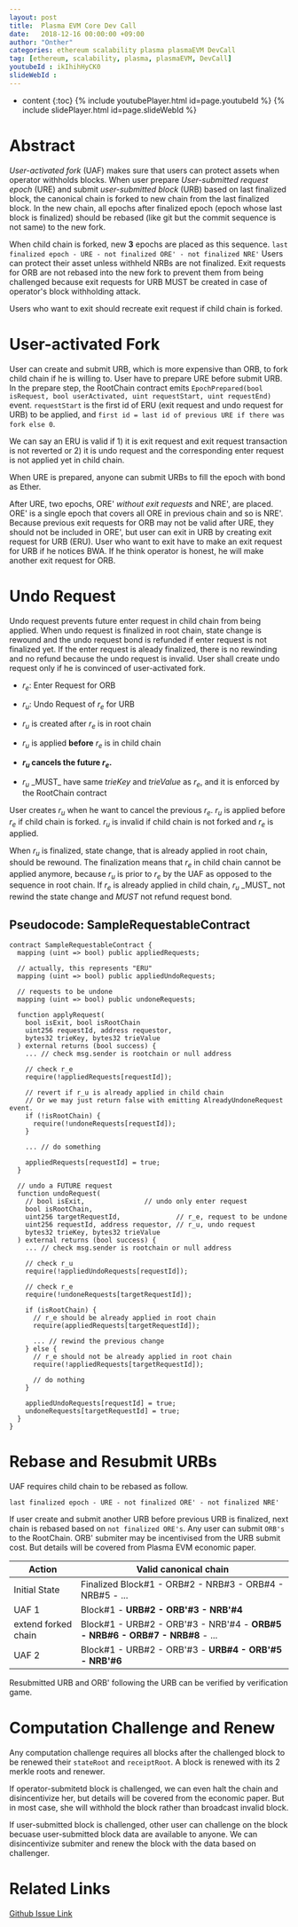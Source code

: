 ```yaml
---
layout: post
title:  Plasma EVM Core Dev Call
date:   2018-12-16 00:00:00 +09:00
author: "Onther"
categories: ethereum scalability plasma plasmaEVM DevCall
tag: [ethereum, scalability, plasma, plasmaEVM, DevCall]
youtubeId : ikIhihHyCK0
slideWebId :
---
```

* content
{:toc}
{% include youtubePlayer.html id=page.youtubeId %}
{% include slidePlayer.html id=page.slideWebId %}

# Abstract

_User-activated fork_ (UAF) makes sure that users can protect assets when operator withholds blocks. When user prepare _User-submitted request epoch_ (URE) and submit _user-submitted block_ (URB) based on last finalized block, the canonical chain is forked to new chain from the last finalized block. In the new chain, all epochs after finalized epoch (epoch whose last block is finalized) should be rebased (like git but the commit sequence is not same) to the new fork.

When child chain is forked, new **3** epochs are placed as this sequence.
`last finalized epoch - URE - not finalized ORE' - not finalized NRE'`
Users can protect their asset unless withheld NRBs are not finalized. Exit requests for ORB are not rebased into the new fork to prevent them from being challenged because exit requests for URB MUST be created in case of operator's block withholding attack.

Users who want to exit should recreate exit request if child chain is forked.

# User-activated Fork

User can create and submit URB, which is more expensive than ORB, to fork child chain if he is willing to. User have to prepare URE before submit URB. In the prepare step, the RootChain contract emits `EpochPrepared(bool isRequest, bool userActivated, uint requestStart, uint requestEnd)` event. `requestStart` is the first id of ERU (exit request and undo request for URB) to be applied, and `first id = last id of previous URE if there was fork else 0`.

We can say an ERU is valid if 1) it is exit request and exit request transaction is not reverted or 2) it is undo request and the corresponding enter request is not applied yet in child chain.

When URE is prepared, anyone can submit URBs to fill the epoch with bond as Ether.

After URE, two epochs, ORE' _without exit requests_ and NRE', are placed. ORE' is a single epoch that covers all ORE in previous chain and so is NRE'. Because previous exit requests for ORB may not be valid after URE, they should not be included in ORE', but user can exit in URB by creating exit request for URB (ERU). User who want to exit have to make an exit request for URB if he notices BWA. If he think operator is honest, he will make another exit request for ORB.

# Undo Request

Undo request prevents future enter request in child chain from being applied. When undo request is finalized in root chain, state change is rewound and the undo request bond is refunded if enter request is not finalized yet. If the enter request is aleady finalized, there is no rewinding and no refund because the undo request is invalid. User shall create undo request only if he is convinced of user-activated fork.

-   $r_e$: Enter Request for ORB

-   $r_u$: Undo Request of $r_e$ for URB

-   $r_u$ is created after $r_e$ is in root chain

-   $r_u$ is applied **before** $r_e$ is in child chain

-   **$r_u$ cancels the future $r_e$.**

-   $r_u$ \_MUST_ have same $trieKey$ and $trieValue$ as $r_e$, and it is enforced by the RootChain contract

User creates $r_u$ when he want to cancel the previous $r_e$. $r_u$ is applied before $r_e$ if child chain is forked. $r_u$ is invalid if child chain is not forked and $r_e$ is applied.

When $r_u$ is finalized, state change, that is already applied in root chain, should be rewound. The finalization means that $r_e$ in child chain cannot be applied anymore, because $r_u$ is prior to $r_e$ by the UAF as opposed to the sequence in root chain. If $r_e$ is already applied in child chain, $r_u$ \_MUST_ not rewind the state change and _MUST_ not refund request bond.

## Pseudocode: SampleRequestableContract

```solidity
contract SampleRequestableContract {
  mapping (uint => bool) public appliedRequests;

  // actually, this represents "ERU"
  mapping (uint => bool) public appliedUndoRequests;

  // requests to be undone
  mapping (uint => bool) public undoneRequests;

  function applyRequest(
    bool isExit, bool isRootChain
    uint256 requestId, address requestor,
    bytes32 trieKey, bytes32 trieValue
  ) external returns (bool success) {
    ... // check msg.sender is rootchain or null address

    // check r_e
    require(!appliedRequests[requestId]);

    // revert if r_u is already applied in child chain
    // Or we may just return false with emitting AlreadyUndoneRequest event.
    if (!isRootChain) {
      require(!undoneRequests[requestId]);
    }

    ... // do something

    appliedRequests[requestId] = true;
  }

  // undo a FUTURE request
  function undoRequest(
    // bool isExit,               // undo only enter request
    bool isRootChain,
    uint256 targetRequestId,              // r_e, request to be undone
    uint256 requestId, address requestor, // r_u, undo request
    bytes32 trieKey, bytes32 trieValue
  ) external returns (bool success) {
    ... // check msg.sender is rootchain or null address

    // check r_u
    require(!appliedUndoRequests[requestId]);

    // check r_e
    require(!undoneRequests[targetRequestId]);

    if (isRootChain) {
      // r_e should be already applied in root chain
      require(appliedRequests[targetRequestId]);

      ... // rewind the previous change
    } else {
      // r_e should not be already applied in root chain
      require(!appliedRequests[targetRequestId]);

      // do nothing
    }

    appliedUndoRequests[requestId] = true;
    undoneRequests[targetRequestId] = true;
  }
}
```

# Rebase and Resubmit URBs

UAF requires child chain to be rebased as follow.

`last finalized epoch - URE - not finalized ORE' - not finalized NRE'`

If user create and submit another URB before previous URB is finalized, next chain is rebased based on `not finalized ORE's`. Any user can submit `ORB's` to the RootChain. ORB' submiter may be incentivised from the URB submit cost. But details will be covered from Plasma EVM economic paper.

| Action              | Valid canonical chain                                                       |
| ------------------- | --------------------------------------------------------------------------- |
| Initial State       | Finalized Block#1 - ORB#2 - NRB#3 - ORB#4 - NRB#5 - ...                     |
| UAF 1               | Block#1 - **URB#2 - ORB'#3 - NRB'#4**                                       |
| extend forked chain | Block#1 - URB#2 - ORB'#3 - NRB'#4 - **ORB#5 - NRB#6 - ORB#7 - NRB#8** - ... |
| UAF 2               | Block#1 - URB#2 - ORB'#3 - **URB#4 - ORB'#5 - NRB'#6**                      |

Resubmitted URB and ORB' following the URB can be verified by verification game.

# Computation Challenge and Renew

Any computation challenge requires all blocks after the challenged block to be renewed their `stateRoot` and `receiptRoot`. A block is renewed with its 2 merkle roots and renewer.

If operator-submitetd block is challenged, we can even halt the chain and disincentivize her, but details will be covered from the economic paper. But in most case, she will withhold the block rather than broadcast invalid block.

If user-submitted block is challenged, other user can challenge on the block becuase user-submitted block data are available to anyone. We can disincentivize submiter and renew the block with the data based on challenger.

# Related Links
[Github Issue Link](https://github.com/Onther-Tech/research/blob/master/plasma-evm/2-user-activated-fork-and-undo-request.md)
